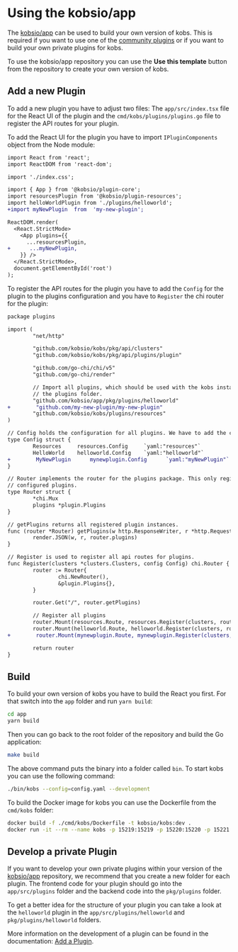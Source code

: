 # Using the kobsio/app

The [kobsio/app](https://github.com/kobsio/app) can be used to build your own version of kobs. This is required if you want to use one of the [community plugins](../plugins/getting-started.md#community-plugins) or if you want to build your own private plugins for kobs.

To use the kobsio/app repository you can use the **Use this template** button from the repository to create your own version of kobs.

## Add a new Plugin

To add a new plugin you have to adjust two files: The `app/src/index.tsx` file for the React UI of the plugin and the `cmd/kobs/plugins/plugins.go` file to register the API routes for your plugin.

To add the React UI for the plugin you have to import `IPluginComponents` object from the Node module:

```diff
import React from 'react';
import ReactDOM from 'react-dom';

import './index.css';

import { App } from '@kobsio/plugin-core';
import resourcesPlugin from '@kobsio/plugin-resources';
import helloWorldPlugin from './plugins/helloworld';
+import myNewPlugin  from  'my-new-plugin';

ReactDOM.render(
  <React.StrictMode>
    <App plugins={{
      ...resourcesPlugin,
+      ...myNewPlugin,
    }} />
  </React.StrictMode>,
  document.getElementById('root')
);
```

To register the API routes for the plugin you have to add the `Config` for the plugin to the plugins configuration and you have to `Register` the chi router for the plugin:

```diff
package plugins

import (
        "net/http"

        "github.com/kobsio/kobs/pkg/api/clusters"
        "github.com/kobsio/kobs/pkg/api/plugins/plugin"

        "github.com/go-chi/chi/v5"
        "github.com/go-chi/render"

        // Import all plugins, which should be used with the kobs instance. By default this are all first party plugins from
        // the plugins folder.
        "github.com/kobsio/app/pkg/plugins/helloworld"
+        "github.com/my-new-plugin/my-new-plugin"
        "github.com/kobsio/kobs/plugins/resources"
)

// Config holds the configuration for all plugins. We have to add the configuration for all the imported plugins.
type Config struct {
        Resources     resources.Config     `yaml:"resources"`
        HelloWorld    helloworld.Config    `yaml:"helloworld"`
+        MyNewPlugin      mynewplugin.Config      `yaml:"myNewPlugin"`
}

// Router implements the router for the plugins package. This only registeres one route which is used to return all the
// configured plugins.
type Router struct {
        *chi.Mux
        plugins *plugin.Plugins
}

// getPlugins returns all registered plugin instances.
func (router *Router) getPlugins(w http.ResponseWriter, r *http.Request) {
        render.JSON(w, r, router.plugins)
}

// Register is used to register all api routes for plugins.
func Register(clusters *clusters.Clusters, config Config) chi.Router {
        router := Router{
                chi.NewRouter(),
                &plugin.Plugins{},
        }

        router.Get("/", router.getPlugins)

        // Register all plugins
        router.Mount(resources.Route, resources.Register(clusters, router.plugins, config.Resources))
        router.Mount(helloworld.Route, helloworld.Register(clusters, router.plugins, config.HelloWorld))
+        router.Mount(mynewplugin.Route, mynewplugin.Register(clusters, router.plugins, config.MyNewPlugin))

        return router
}
```

## Build

To build your own version of kobs you have to build the React you first. For that switch into the `app` folder and run `yarn build`:

```sh
cd app
yarn build
```

Then you can go back to the root folder of the repository and build the Go application:

```sh
make build
```

The above command puts the binary into a folder called `bin`. To start kobs you can use the following command:

```sh
./bin/kobs --config=config.yaml --development
```

To build the Docker image for kobs you can use the Dockerfile from the `cmd/kobs` folder:

```sh
docker build -f ./cmd/kobs/Dockerfile -t kobsio/kobs:dev .
docker run -it --rm --name kobs -p 15219:15219 -p 15220:15220 -p 15221:15221 -v $(pwd)/config.yaml:/kobs/config.yaml -v $HOME/.kube/config:/.kube/config kobsio/kobs:dev --development
```

## Develop a private Plugin

If you want to develop your own private plugins within your version of the [kobsio/app](https://github.com/kobsio/app) repository, we recommend that you create a new folder for each plugin. The frontend code for your plugin should go into the `app/src/plugins` folder and the backend code into the `pkg/plugins` folder.

To get a better idea for the structure of your plugin you can take a look at the `helloworld` plugin in the `app/src/plugins/helloworld` and `pkg/plugins/helloworld` folders.

More information on the development of a plugin can be found in the documentation: [Add a Plugin](./add-a-plugin.md).
